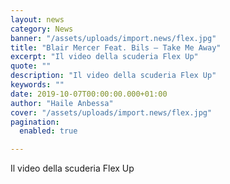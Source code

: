 ```yaml
---
layout: news
category: News
banner: "/assets/uploads/import.news/flex.jpg"
title: "Blair Mercer Feat. Bils – Take Me Away"
excerpt: "Il video della scuderia Flex Up"
quote: ""
description: "Il video della scuderia Flex Up"
keywords: ""
date: 2019-10-07T00:00:00.000+01:00
author: "Haile Anbessa"
cover: "/assets/uploads/import.news/flex.jpg"
pagination:
  enabled: true

---
```


Il video della scuderia Flex Up